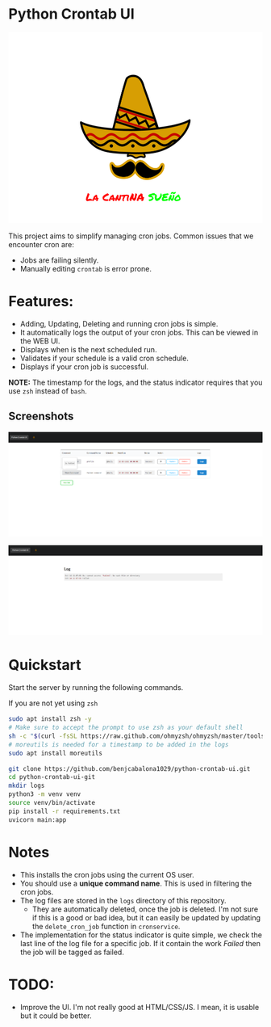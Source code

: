 # Python Crontab UI
![](static/lcs.png)

This project aims to simplify managing cron jobs. Common issues that we encounter cron are:

- Jobs are failing silently.
- Manually editing `crontab` is error prone.

# Features:

- Adding, Updating, Deleting and running cron jobs is simple.
- It automatically logs the output of your cron jobs. This can be viewed in the WEB UI.
- Displays when is the next scheduled run.
- Validates if your schedule is a valid cron schedule.
- Displays if your cron job is successful.


**NOTE:** The timestamp for the logs, and the status indicator requires that you use `zsh` instead of `bash`.

## Screenshots

![](readme_images/failed.PNG)

![](readme_images/log.PNG)

# Quickstart

Start the server by running the following commands.

If you are not yet using `zsh`

```bash
sudo apt install zsh -y
# Make sure to accept the prompt to use zsh as your default shell
sh -c "$(curl -fsSL https://raw.github.com/ohmyzsh/ohmyzsh/master/tools/install.sh)"
# moreutils is needed for a timestamp to be added in the logs
sudo apt install moreutils
```

```bash
git clone https://github.com/benjcabalona1029/python-crontab-ui.git
cd python-crontab-ui-git
mkdir logs
python3 -m venv venv
source venv/bin/activate
pip install -r requirements.txt
uvicorn main:app
```
# Notes
- This installs the cron jobs using the current OS user.
- You should use a **unique command name**. This is used in filtering the cron jobs.
- The log files are stored in the `logs` directory of this repository.
  - They are automatically deleted, once the job is deleted. I'm not sure if this is a good or bad idea, but it can easily be
updated by updating the `delete_cron_job` function in `cronservice`.
- The implementation for the status indicator is quite simple, we check the last line of the log file for a specific job. If it contain the work
*Failed* then the job will be tagged as failed.

# TODO:

- Improve the UI. I'm not really good at HTML/CSS/JS. I mean, it is usable but it could be better.
